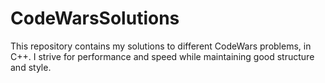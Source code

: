 # CodeWarsSolutions

This repository contains my solutions to different CodeWars problems, in C++. I strive for performance and speed while maintaining good structure and style.

